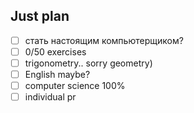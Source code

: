 ## Just plan
- [ ] стать настоящим компьютерщиком?
- [ ] 0/50 exercises 
- [ ] trigonometry.. sorry geometry)
- [ ] English maybe?
- [ ] computer science 100%
- [ ] individual pr
